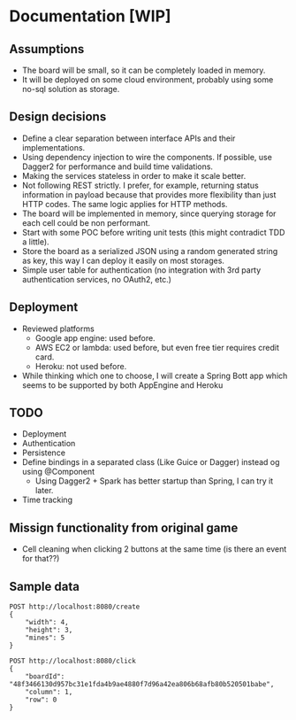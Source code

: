 # Documentation [WIP]
## Assumptions
* The board will be small, so it can be completely loaded in memory.
* It will be deployed on some cloud environment, probably using some no-sql solution as storage.

## Design decisions
* Define a clear separation between interface APIs and their implementations.
* Using dependency injection to wire the components.  If possible, use Dagger2 for performance and build time validations.
* Making the services stateless in order to make it scale better.
* Not following REST strictly. I prefer, for example, returning status information in payload because that provides more flexibility than just HTTP codes. The same logic applies for HTTP methods.
* The board will be implemented in memory, since querying storage for each cell could be non performant.
* Start with some POC before writing unit tests (this might contradict TDD a little).
* Store the board as a serialized JSON using a random generated string as key, this way I can deploy it easily on most storages.
* Simple user table for authentication (no integration with 3rd party authentication services, no OAuth2, etc.)

## Deployment
* Reviewed platforms
  * Google app engine: used before.
  * AWS EC2 or lambda: used before, but even free tier requires credit card.
  * Heroku: not used before.
* While thinking which one to choose, I will create a Spring Bott app which seems to be supported by both AppEngine and Heroku 

## TODO
* Deployment
* Authentication
* Persistence
* Define bindings in a separated class (Like Guice or Dagger) instead og using @Component
  * Using Dagger2 + Spark has better startup than Spring, I can try it later.
* Time tracking

## Missign functionality from original game
* Cell cleaning when clicking 2 buttons at the same time (is there an event for that??) 

## Sample data
```
POST http://localhost:8080/create
{
    "width": 4,
    "height": 3,
    "mines": 5
}
```
```
POST http://localhost:8080/click
{
    "boardId": "48f3466130d957bc31e1fda4b9ae4880f7d96a42ea806b68afb80b520501babe",
    "column": 1,
    "row": 0
}
```
